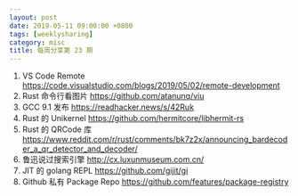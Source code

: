```yaml
---
layout: post
date: 2019-05-11 09:00:00 +0800
tags: [weeklysharing]
category: misc
title: 每周分享第 23 期
---
```


1. VS Code Remote https://code.visualstudio.com/blogs/2019/05/02/remote-development
2. Rust 命令行看图片 https://github.com/atanunq/viu
3. GCC 9.1 发布 https://readhacker.news/s/42Ruk
4. Rust 的 Unikernel https://github.com/hermitcore/libhermit-rs
5. Rust 的 QRCode 库 https://www.reddit.com/r/rust/comments/bk7z2x/announcing_bardecoder_a_qr_detector_and_decoder/
6. 鲁迅说过搜索引擎 http://cx.luxunmuseum.com.cn/
7. JIT 的 golang REPL https://github.com/gijit/gi
8. Github 私有 Package Repo https://github.com/features/package-registry


